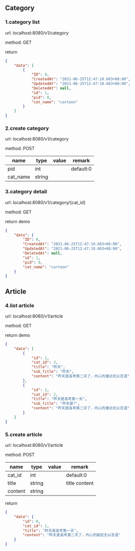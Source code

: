 ## Category
### 1.category list
url: localhost:8080/v1/category

method: GET

return 
```json
{
    "data": [
        {
            "ID": 0,
            "CreatedAt": "2021-06-25T12:47:10.603+08:00",
            "UpdatedAt": "2021-06-25T12:47:10.603+08:00",
            "DeletedAt": null,
            "id": 1,
            "pid": 0,
            "cat_name": "cartoon"
        }
    ]
}
```

### 2.create category 
url: localhost:8080/v1/category

method: POST

|name|type|value|remark|
|---|---|---|---|
|pid|int||default:0|
|cat_name|string|||

### 3.category detail
url: localhost:8080/v1/category/{cat_id}

method: GET

return demo
```json
{
    "data": {
        "ID": 0,
        "CreatedAt": "2021-06-25T12:47:10.603+08:00",
        "UpdatedAt": "2021-06-25T12:47:10.603+08:00",
        "DeletedAt": null,
        "id": 1,
        "pid": 0,
        "cat_name": "cartoon"
    }
}
```

## Article
### 4.list article
url: localhost:8080/v1/article

method: GET

return demo
```json
{
    "data": [
        {
            "id": 1,
            "cat_id": 3,
            "title": "昨天",
            "sub_title": "昨天",
            "content": "昨天是高考第二天了，内心的激动无以言语"
        },
        {
            "id": 2,
            "cat_id": 2,
            "title": "昨天是高考第一天",
            "sub_title": "昨天是?",
            "content": "昨天是高考第二天了，内心的激动无以言语"
        }
    ]
}
```

### 5.create article
url: localhost:8080/v1/article

method: POST

|name|type|value|remark|
|---|---|---|---|
|cat_id|int||default:0|
|title|string||title content|
|content|string|||

return 
```json
{
    "data": {
        "id": 0,
        "cat_id": 2,
        "title": "昨天是高考第一天",
        "content": "昨天是高考第二天了，内心的尴尬无以言语"
    }
}
```